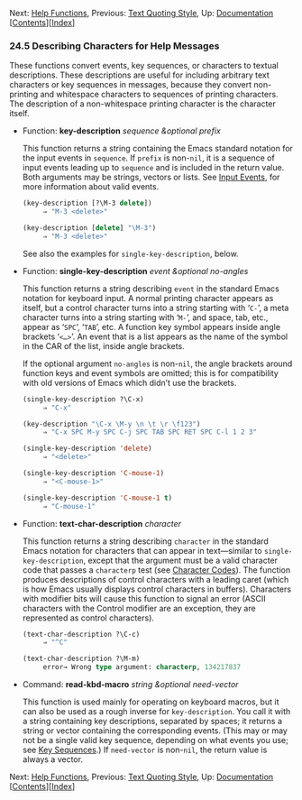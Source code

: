 

Next: [Help Functions](Help-Functions.html), Previous: [Text Quoting Style](Text-Quoting-Style.html), Up: [Documentation](Documentation.html)   \[[Contents](index.html#SEC_Contents "Table of contents")]\[[Index](Index.html "Index")]

### 24.5 Describing Characters for Help Messages

These functions convert events, key sequences, or characters to textual descriptions. These descriptions are useful for including arbitrary text characters or key sequences in messages, because they convert non-printing and whitespace characters to sequences of printing characters. The description of a non-whitespace printing character is the character itself.

*   Function: **key-description** *sequence \&optional prefix*

    This function returns a string containing the Emacs standard notation for the input events in `sequence`. If `prefix` is non-`nil`, it is a sequence of input events leading up to `sequence` and is included in the return value. Both arguments may be strings, vectors or lists. See [Input Events](Input-Events.html), for more information about valid events.

    ```lisp
    (key-description [?\M-3 delete])
         ⇒ "M-3 <delete>"
    ```

    ```lisp
    (key-description [delete] "\M-3")
         ⇒ "M-3 <delete>"
    ```

    See also the examples for `single-key-description`, below.

<!---->

*   Function: **single-key-description** *event \&optional no-angles*

    This function returns a string describing `event` in the standard Emacs notation for keyboard input. A normal printing character appears as itself, but a control character turns into a string starting with ‘`C-`’, a meta character turns into a string starting with ‘`M-`’, and space, tab, etc., appear as ‘`SPC`’, ‘`TAB`’, etc. A function key symbol appears inside angle brackets ‘`<…>`’. An event that is a list appears as the name of the symbol in the CAR of the list, inside angle brackets.

    If the optional argument `no-angles` is non-`nil`, the angle brackets around function keys and event symbols are omitted; this is for compatibility with old versions of Emacs which didn’t use the brackets.

    ```lisp
    (single-key-description ?\C-x)
         ⇒ "C-x"
    ```

    ```lisp
    (key-description "\C-x \M-y \n \t \r \f123")
         ⇒ "C-x SPC M-y SPC C-j SPC TAB SPC RET SPC C-l 1 2 3"
    ```

    ```lisp
    (single-key-description 'delete)
         ⇒ "<delete>"
    ```

    ```lisp
    (single-key-description 'C-mouse-1)
         ⇒ "<C-mouse-1>"
    ```

    ```lisp
    (single-key-description 'C-mouse-1 t)
         ⇒ "C-mouse-1"
    ```

<!---->

*   Function: **text-char-description** *character*

    This function returns a string describing `character` in the standard Emacs notation for characters that can appear in text—similar to `single-key-description`, except that the argument must be a valid character code that passes a `characterp` test (see [Character Codes](Character-Codes.html)). The function produces descriptions of control characters with a leading caret (which is how Emacs usually displays control characters in buffers). Characters with modifier bits will cause this function to signal an error (ASCII characters with the Control modifier are an exception, they are represented as control characters).

    ```lisp
    (text-char-description ?\C-c)
         ⇒ "^C"
    ```

    ```lisp
    (text-char-description ?\M-m)
         error→ Wrong type argument: characterp, 134217837
    ```

<!---->

*   Command: **read-kbd-macro** *string \&optional need-vector*

    This function is used mainly for operating on keyboard macros, but it can also be used as a rough inverse for `key-description`. You call it with a string containing key descriptions, separated by spaces; it returns a string or vector containing the corresponding events. (This may or may not be a single valid key sequence, depending on what events you use; see [Key Sequences](Key-Sequences.html).) If `need-vector` is non-`nil`, the return value is always a vector.

Next: [Help Functions](Help-Functions.html), Previous: [Text Quoting Style](Text-Quoting-Style.html), Up: [Documentation](Documentation.html)   \[[Contents](index.html#SEC_Contents "Table of contents")]\[[Index](Index.html "Index")]
